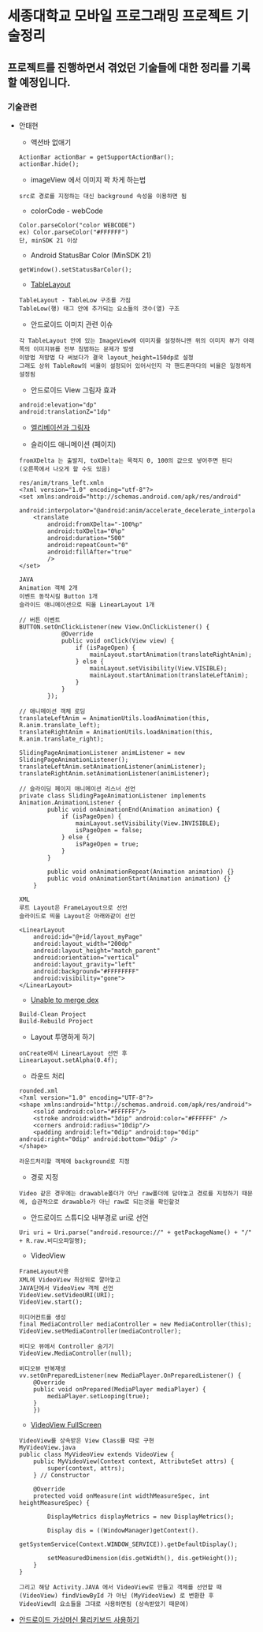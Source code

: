 세종대학교 모바일 프로그래밍 프로젝트 기술정리
==============================================

프로젝트를 진행하면서 겪었던 기술들에 대한 정리를 기록할 예정입니다.
--------------------------------------------------------------------

### 기술관련

*	안태현
	*	액션바 없애기
	```
	ActionBar actionBar = getSupportActionBar();
	actionBar.hide();
	```

	-	imageView 에서 이미지 꽉 차게 하는법
	```
	src로 경로를 지정하는 대신 background 속성을 이용하면 됨
	```

	-	colorCode - webCode
	```
	Color.parseColor("color WEBCODE")
	ex) Color.parseColor("#FFFFFF")
	단, minSDK 21 이상
	```

	- Android StatusBar Color (MinSDK 21)
	```
	getWindow().setStatusBarColor();
	```

	-	[TableLayout](http://recipes4dev.tistory.com/138)
	```
	TableLayout - TableLow 구조를 가짐
	TableLow(행) 태그 안에 추가되는 요소들의 갯수(열) 구조
	```

	-	안드로이드 이미지 관련 이슈
	```
	각 TableLayout 안에 있는 ImageView에 이미지를 설정하니맨 위의 이미지 뷰가 아래쪽의 이미지뷰를 전부 침범하는 문제가 발생
	이방법 저방법 다 써보다가 결국 layout_height=150dp로 설정
	그래도 상위 TableRow의 비율이 설정되어 있어서인지 각 핸드폰마다의 비율은 일정하게 설정됨
	```

	-	안드로이드 View 그림자 효과
	```
	android:elevation="dp"
	android:translationZ="1dp"
	```

	-	[엘리베이션과 그림자](http://davidhyk.github.io/google-design-ko/what-is-material/elevation-shadows.html#)

	-	슬라이드 애니메이션 (페이지)

	```
	fromXDelta 는 출발지, toXDelta는 목적지 0, 100의 값으로 넣어주면 된다
	(오른쪽에서 나오게 할 수도 있음)

	res/anim/trans_left.xmln
	<?xml version="1.0" encoding="utf-8"?>
	<set xmlns:android="http://schemas.android.com/apk/res/android"
	    android:interpolator="@android:anim/accelerate_decelerate_interpolator">
	    <translate
	        android:fromXDelta="-100%p"
	        android:toXDelta="0%p"
	        android:duration="500"
	        android:repeatCount="0"
	        android:fillAfter="true"
	        />
	</set>

	JAVA  
	Animation 객체 2개  
	이벤트 동작시킬 Button 1개  
	슬라이드 애니메이션으로 띄울 LinearLayout 1개

	// 버튼 이벤트
	BUTTON.setOnClickListener(new View.OnClickListener() {
	            @Override
	            public void onClick(View view) {
	                if (isPageOpen) {
	                    mainLayout.startAnimation(translateRightAnim);
	                } else {
	                    mainLayout.setVisibility(View.VISIBLE);
	                    mainLayout.startAnimation(translateLeftAnim);
	                }
	            }
	        });

	// 애니메이션 객체 로딩
	translateLeftAnim = AnimationUtils.loadAnimation(this, R.anim.translate_left);
	translateRightAnim = AnimationUtils.loadAnimation(this, R.anim.translate_right);

	SlidingPageAnimationListener animListener = new SlidingPageAnimationListener();
	translateLeftAnim.setAnimationListener(animListener);
	translateRightAnim.setAnimationListener(animListener);

	// 슬라이딩 페이지 애니메이션 리스너 선언
	private class SlidingPageAnimationListener implements Animation.AnimationListener {
	        public void onAnimationEnd(Animation animation) {
	            if (isPageOpen) {
	                mainLayout.setVisibility(View.INVISIBLE);
	                isPageOpen = false;
	            } else {
	                isPageOpen = true;
	            }
	        }

	        public void onAnimationRepeat(Animation animation) {}
	        public void onAnimationStart(Animation animation) {}
	    }

	XML  
	루트 Layout은 FrameLayout으로 선언  
	슬라이드로 띄울 Layout은 아래와같이 선언

	<LinearLayout
	    android:id="@+id/layout_myPage"
	    android:layout_width="200dp"
	    android:layout_height="match_parent"
	    android:orientation="vertical"
	    android:layout_gravity="left"
	    android:background="#FFFFFFFF"
	    android:visibility="gone">
	</LinearLayout>
	```
	* [Unable to merge dex](https://stackoverflow.com/questions/46053902/dex-error-on-android-studio-3-0-beta4)
	```
	Build-Clean Project
	Build-Rebuild Project
	```

	* Layout 투명하게 하기
	```
	onCreate에서 LinearLayout 선언 후
	LinearLayout.setAlpha(0.4f);
	```

	* 라운드 처리
	```
	rounded.xml
	<?xml version="1.0" encoding="UTF-8"?>
	<shape xmlns:android="http://schemas.android.com/apk/res/android">
	    <solid android:color="#FFFFFF"/>
	    <stroke android:width="3dip" android:color="#FFFFFF" />
	    <corners android:radius="10dip"/>
	    <padding android:left="0dip" android:top="0dip" android:right="0dip" android:bottom="0dip" />
	</shape>

	라운드처리할 객체에 background로 지정
	```

	 * 경로 지정
	 ```
	 Video 같은 경우에는 drawable폴더가 아닌 raw폴더에 담아놓고 경로를 지정하기 때문에, 습관적으로 drawable가 아닌 raw로 되는것을 확인할것
	 ```

	 * 안드로이드 스튜디오 내부경로 uri로 선언
	```
	Uri uri = Uri.parse("android.resource://" + getPackageName() + "/" + R.raw.비디오파일명);
	```

	 * VideoView
	```
	FrameLayout사용
	XML에 VideoView 최상위로 깔아놓고
	JAVA단에서 VideoView 객체 선언
	VideoView.setVideoURI(URI);
	VideoView.start();

	미디어컨트롤 생성
	final MediaController mediaController = new MediaController(this);
	VideoView.setMediaController(mediaController);

	비디오 뷰에서 Controller 숨기기
	VideoView.MediaController(null);

	비디오뷰 반복재생
	vv.setOnPreparedListener(new MediaPlayer.OnPreparedListener() {
		@Override
		public void onPrepared(MediaPlayer mediaPlayer) {
			mediaPlayer.setLooping(true);
		}
		})
	```

	* [VideoView FullScreen](http://javaexpert.tistory.com/365)
	```
	VideoView를 상속받은 View Class를 따로 구현
	MyVideoView.java
	public class MyVideoView extends VideoView {
		public MyVideoView(Context context, AttributeSet attrs) {
		    super(context, attrs);
		} // Constructor

		@Override
		protected void onMeasure(int widthMeasureSpec, int heightMeasureSpec) {

		    DisplayMetrics displayMetrics = new DisplayMetrics();

		    Display dis = ((WindowManager)getContext().
				    getSystemService(Context.WINDOW_SERVICE)).getDefaultDisplay();

		    setMeasuredDimension(dis.getWidth(), dis.getHeight());
		}		
	}

	그리고 해당 Activity.JAVA 에서 VideoView로 만들고 객체를 선언할 때 (VideoView) findViewById 가 아닌 (MyVideoView) 로 변환한 후
	VideoView의 요소들을 그대로 사용하면됨 (상속받았기 때문에)

	```

  * [안드로이드 가상머신 물리키보드 사용하기](https://stackoverflow.com/questions/45411145/android-emulators-enable-keyboard-input-always-unchecked-after-mac-os-sierra)
